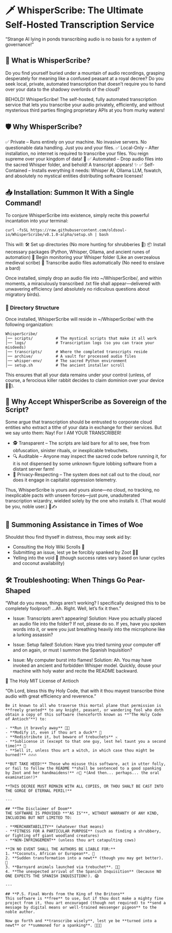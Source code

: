 # 🗡️ WhisperScribe: The Ultimate Self-Hosted Transcription Service
“Strange AI lying in ponds transcribing audio is no basis for a system of governance!”

## 📜 What is WhisperScribe?

Do you find yourself buried under a mountain of audio recordings, grasping desperately for meaning like a confused peasant at a royal decree? Do you seek local, private, automated transcription that doesn’t require you to hand over your data to the shadowy overlords of the cloud?

BEHOLD! WhisperScribe! The self-hosted, fully automated transcription service that lets you transcribe your audio privately, efficiently, and without mysterious third parties flinging proprietary APIs at you from murky waters!

## 🛡️ Why WhisperScribe?

✅ Private – Runs entirely on your machine. No invasive servers. No questionable data handling. Just you and your files.
✅ Local-Only – After installation, no internet is required to transcribe your files. You reign supreme over your kingdom of data! 🏰
✅ Automated – Drop audio files into the sacred Whisper folder, and behold! A transcript appears! ✨
✅ Self-Contained – Installs everything it needs: Whisper AI, Ollama LLM, fswatch, and absolutely no mystical entities distributing software licenses!

## 📥 Installation: Summon It With a Single Command!

To conjure WhisperScribe into existence, simply recite this powerful incantation into your terminal:
```
curl -fsSL https://raw.githubusercontent.com/oldsoul-io/WhisperScribe/v0.1.0-alpha/setup.sh | bash
```
This will:
🛠 Set up directories (No more hunting for shrubberies 🌿)
📦 Install necessary packages (Python, Whisper, Ollama, and ancient runes of automation)
👀 Begin monitoring your Whisper folder (Like an overzealous medieval scribe)
📜 Transcribe audio files automatically (No need to enslave a bard)

Once installed, simply drop an audio file into ~/WhisperScribe/, and within moments, a miraculously transcribed .txt file shall appear—delivered with unwavering efficiency (and absolutely no ridiculous questions about migratory birds).

### 📁 Directory Structure
Once installed, WhisperScribe will reside in ~/WhisperScribe/ with the following organization:
```
WhisperScribe/
│── scripts/          # The mystical scripts that make it all work
│── logs/             # Transcription logs (so you can trace your misdeeds)
│── transcripts/      # Where the completed transcripts reside
│── archive/          # A vault for processed audio files
│── whisper-env/      # The sacred Python environment
│── setup.sh          # The ancient installer scroll
```
This ensures that all your data remains under your control (unless, of course, a ferocious killer rabbit decides to claim dominion over your device 🐰🔪).

## 🏰 Why Accept WhisperScribe as Sovereign of the Script?

Some argue that transcription should be entrusted to corporate cloud entities who extract a tithe of your data in exchange for their services. But we say unto them:
Nay! For I AM YOUR TRANSCRIBER!

- 🕵️ Transparent – The scripts are laid bare for all to see, free from obfuscation, sinister rituals, or inexplicable trebuchets.
- 🔍 Auditable – Anyone may inspect the sacred code before running it, for it is not dispensed by some unknown figure lobbing software from a distant server farm!
- 🤝 Privacy-Respecting – The system does not call out to the cloud, nor does it engage in capitalist oppression telemetry.

Thus, WhisperScribe is yours and yours alone—no cloud, no tracking, no inexplicable pacts with unseen forces—just pure, unadulterated transcription wizardry, wielded solely by the one who installs it. (That would be you, noble user.) 🏰✍️

## 🧐 Summoning Assistance in Times of Woe
Shouldst thou find thyself in distress, thou may seek aid by:
- Consulting the Holy Wiki Scrolls 📜
- Submitting an issue, lest ye be forcibly spanked by Zoot 💃🔥
- Yelling into the void 💨 (though success rates vary based on lunar cycles and coconut availability)

## 🛠 Troubleshooting: When Things Go Pear-Shaped
“What do you mean, things aren’t working? I specifically designed this to be completely foolproof! …Ah. Right. Well, let’s fix it then.”

- Issue: Transcripts aren’t appearing!
Solution: Have you actually placed an audio file into the folder? If not, please do so. If yes, have you spoken words into it, or were you just breathing heavily into the microphone like a lurking assassin?

- Issue: Setup failed!
Solution: Have you tried turning your computer off and on again, or must I summon the Spanish Inquisition?

- Issue: My computer burst into flames!
Solution: Ah. You may have invoked an ancient and forbidden Whisper model. Quickly, douse your machine with holy water and recite the README backward.


📖 The Holy MIT License of Antioch

“Oh Lord, bless this thy Holy Code, that with it thou mayest transcribe thine audio with great efficiency and reverence.”
```
Be it known to all who traverse this mortal plane that permission is **freely granted** to any knight, peasant, or wandering fool who doth obtain a copy of this software (henceforth known as **"The Holy Code of Antioch"**) to:  

- **Run it bravely away** 🏃💨  
- **Modify it, even if thou art a duck** 🦆  
- **Redistribute it, but beware of trebuchets** ⚔️  
- **Sublicense it (except to that one guy, lest hel taunt you a second time)** 👃  
- **Sell it, unless thou art a witch, in which case thou might be burned!** 🔥🔥🔥  

**BUT TAKE HEED!** Those who misuse this software, act in utter folly, or fail to follow the README **shall be sentenced to a good spanking by Zoot and her handmaidens!** 🔥💃 *(And then... perhaps... the oral examination!)*  

**THIS DECREE MUST REMAIN WITH ALL COPIES, OR THOU SHALT BE CAST INTO THE GORGE OF ETERNAL PERIL!**  

---

## **The Disclaimer of Doom**  
THE SOFTWARE IS PROVIDED **"AS IS"**, WITHOUT WARRANTY OF ANY KIND, INCLUDING BUT NOT LIMITED TO:  

- **MERCHANTABILITY** (whatever that means)  
- **FITNESS FOR A PARTICULAR PURPOSE** (such as finding a shrubbery, or fighting off giant woodland creatures)  
- **NON-INFRINGEMENT** (unless thou art catapulting cows)  

**IN NO EVENT SHALL THE AUTHORS BE LIABLE FOR:**  
1. **Coconuts, African or European**. 🥥  
2. **Sudden transformation into a newt** (though you may get better). 🦎  
3. **Barnyard animals launched via trebuchet**. 🐄💨  
4. **The unexpected arrival of the Spanish Inquisition** (because NO ONE EXPECTS THE SPANISH INQUISITION!). 😱  

---

## **P.S. Final Words from the King of the Britons**
This software is **free** to use, but if thou dost make a mighty fine project from it, thou art encouraged (though not required) to **send a message by digital means or well-trained messenger pigeon** to the noble author.  

Now go forth and **transcribe wisely**, lest ye be **turned into a newt** or **summoned for a spanking**. 🏰🔥💃  
```
